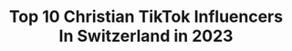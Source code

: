---
title: Top 10 Christian TikTok Influencers In Switzerland in 2023
description: >-
  Find top christian TikTok influencers in Switzerland in 2023. Most popular hashtags: #foryou #fyp #viral #football.
platform: TikTok
hits: 11
text_top: Analyze the best TikTok profiles on inBeat.
text_bottom: Our search engine holds 11 TikTok influencers like this in Switzerland for you to collaborate.
profiles:
  - username: "christian.taro"
    fullname: >-
      Taro Tornado
    bio: >-
      Insta: taro.tornado Youtube: ChristianTaro
    location: "Switzerland"
    followers: 32000
    engagement: 517
    commentsToLikes: 0.012656
    id: ckc86isj95j5e0j23eqwangrj
    verified: false
    hashtags: "#rideout, #skateboarding, #skateboard, #kustom"
  - username: "stevenepprecht"
    fullname: >-
      Steven Epprecht
    bio: >-
      model & blogger IG @stevenepprecht 272K Everywhere you go, take a smile with you
    location: "Switzerland"
    followers: 214900
    engagement: 922
    commentsToLikes: 0.030160
    id: cka85wri200ma0i78ffm00gw8
    verified: false
    hashtags: "#howidressup, #whatiwearfor, #styleguide, #viral"
  - username: "rorynho"
    fullname: >-
      Rory
    bio: >-
      Walliser us Afrika in Züri 😁 — Phil. 4.6-7 ✞ — 🇨🇭🇩🇪🇬🇧🇫🇷
    location: "Switzerland"
    followers: 19400
    engagement: 1202
    commentsToLikes: 0.048160
    id: ckbeyebofiu730j23fup2s3as
    verified: false
    hashtags: "#4u, #comedy, #meme, #schwarzerhumor"
  - username: "i_am_christian_macrino"
    fullname: >-
      Christian_macrino
    bio: >-
      I ♥️ pranks 🇮🇹 🇨🇭 Road to 10K
    location: "Switzerland"
    followers: 10100
    engagement: 109
    commentsToLikes: 0.038677
    id: ck8qgc6ah0a6c0j78i615e7jj
    verified: false
    hashtags: "#water, #tiktok, #foryoupage, #challenge"
  - username: "usensey"
    fullname: >-
      Usensei
    bio: >-
      5817 people who think Sakura is useless
    location: "Switzerland"
    followers: 5864
    engagement: 1049
    commentsToLikes: 0.025622
    id: cka66ltg8hhb30i78222vggxt
    verified: false
    hashtags: "#funny, #school, #pourtoi, #viral"
  - username: "footballgolvideos"
    fullname: >-
      Football Videos🔥
    bio: >-
      i make/repost football videos follow my 2nd page @footballvideoss
    location: "Switzerland"
    followers: 85800
    engagement: 1360
    commentsToLikes: 0.010361
    id: ck8hkl9ocefjo0j78v6jiqub4
    verified: false
    hashtags: "#italy, #fyp, #football, #cristianoronaldo"
  - username: "ronaldotime"
    fullname: >-
      Cristiano Ronaldo
    bio: >-
      Instagram: @TimeRonaldo swiss/kurdish
    location: "Switzerland"
    followers: 28900
    engagement: 1032
    commentsToLikes: 0.013255
    id: ckamst3ykrpjf0i78b52il4u6
    verified: false
    hashtags: "#fu, #cristiano, #championsleague, #soccer"
  - username: "footballer.drip"
    fullname: >-
      footballer drip
    bio: >-
      Follow us on Instagram for inspiring football content 💪: footballer.drip
    location: "Switzerland"
    followers: 52769
    engagement: 1078
    commentsToLikes: 0.006735
    id: ckamm4b6yywv20i78ipno90vc
    verified: false
    hashtags: "#footballpassion, #footballlove, #madrid, #soccer"
  - username: "cris7ianovideo"
    fullname: >-
      cris7ianovideo
    bio: >-
      BY DEMIIAAN 📩 | demiiaan@outlook.com
    location: "Switzerland"
    followers: 46200
    engagement: 747
    commentsToLikes: 0.003995
    id: cka6bdyzszxp60i78qbw42e84
    verified: false
    hashtags: "#manchesterunited, #fyp, #ronaldo, #halamadrid"
  - username: "neymarjr.tiktok"
    fullname: >-
      Neymar JR on TikTok
    bio: >-
      Hello i’m in TikTok !
    location: "Switzerland"
    followers: 38900
    engagement: 829
    commentsToLikes: 0.010037
    id: ck9dpwmgjxp2f0j78r736leyt
    verified: false
    hashtags: "#skills, #goal, #viral, #brasil"
---
